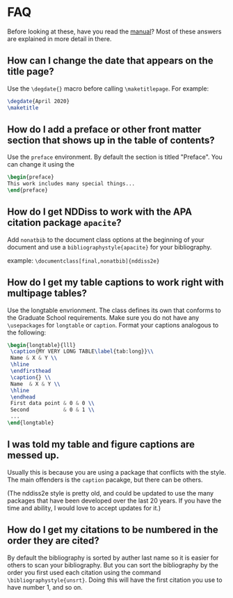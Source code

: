 # FAQ

Before looking at these, have you read the [manual](nddiss2e.pdf)? Most of these answers are explained in more detail in there.

## How can I change the date that appears on the title page?

 Use the `\degdate{}` macro before calling `\maketitlepage`.
 For example:

~~~latex
\degdate{April 2020}
\maketitle
~~~

## How do I add a preface or other front matter section that shows up in the table of contents?

Use the `preface` environment. By default the section is titled "Preface". You can change it using the

~~~latex
\begin{preface}
This work includes many special things...
\end{preface}
~~~

## How do I get NDDiss to work with the APA citation package `apacite`?

 Add `nonatbib` to the document class options at the beginning of your document
and use a `bibliographystyle{apacite}` for your bibliography.

example: `\documentclass[final,nonatbib]{nddiss2e}`

## How do I get my table captions to work right with multipage tables?

Use the longtable envrionment. The class defines its own that conforms to the Graduate School requirements. Make sure you do not have any `\usepackages` for `longtable` or `caption`. Format your captions analogous to the following:

~~~latex
\begin{longtable}{lll}
 \caption{MY VERY LONG TABLE\label{tab:long}}\\
 Name & X & Y \\
 \hline
 \endfirsthead
 \caption{} \\
 Name  & X & Y \\
 \hline
 \endhead
 First data point & 0 & 0 \\
 Second           & 0 & 1 \\
 ...
\end{longtable}
~~~

## I was told my table and figure captions are messed up.

Usually this is because you are using a package that conflicts with the style. The main offenders is the `caption` pacakge, but there can be others.

(The nddiss2e style is pretty old, and could be updated to use the many packages that have been developed over the last 20 years. If you have the time and ability, I would love to accept updates for it.)

## How do I get my citations to be numbered in the order they are cited?

By default the bibliography is sorted by auther last name so it is easier for others to scan your bibliography.
But you can sort the bibliography by the order you first used each citation using the command `\bibliographystyle{unsrt}`.
Doing this will have the first citation you use to have number 1, and so on.

